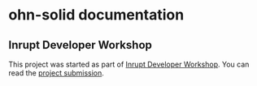 # ohn-solid documentation

## Inrupt Developer Workshop

This project was started as part of [Inrupt Developer Workshop](https://workshop.inrupt.com/). You can read the [project submission](./Submission.md).

